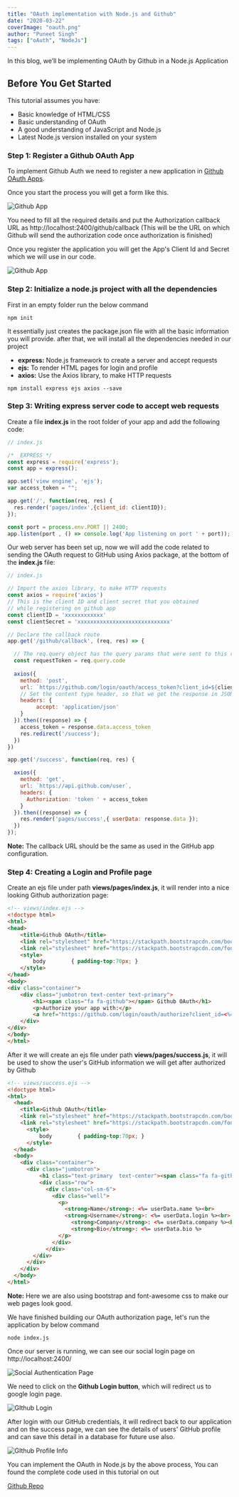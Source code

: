 ```yaml
---
title: "OAuth implementation with Node.js and Github"
date: "2020-03-22"
coverImage: "oauth.png"
author: "Puneet Singh"
tags: ["oAuth", "NodeJs"]
---
```


In this blog, we’ll be implementing OAuth by Github in a Node.js Application

## Before You Get Started
This tutorial assumes you have:

*   Basic knowledge of HTML/CSS
*   Basic understanding of OAuth
*   A good understanding of JavaScript and Node.js
*   Latest Node.js version installed on your system

### Step 1: Register a Github OAuth App

To implement Github Auth we need to register a new application in [Github OAuth Apps](https://github.com/settings/applications/new).

Once you start the process you will get a form like this.

![Github App](git_new_app.jpg "Github App")

You need to fill all the required details and put the Authorization callback URL as http://localhost:2400/github/callback (This will be the URL on which Github will send the authorization code once authorization is finished)


Once you register the application you will get the App's Client Id and Secret which we will use in our code.

![Github App](github_cred.jpg "Github App")



### Step 2: Initialize a node.js project with all the dependencies

First in an empty folder run the below command

```
npm init
```
It essentially just creates the package.json file with all the basic information you will provide. after that, we will install all the dependencies needed in our project 


- **express:**  Node.js framework to create a server and accept requests
- **ejs:**  To render HTML pages for login and profile
- **axios:**  Use the Axios library, to make HTTP requests

```
npm install express ejs axios --save
```


### Step 3: Writing express server code to accept web requests

Create a file **index.js** in the root folder of your app and add the following code: 


```javascript
// index.js

/*  EXPRESS */
const express = require('express');
const app = express();

app.set('view engine', 'ejs');
var access_token = "";

app.get('/', function(req, res) {
  res.render('pages/index',{client_id: clientID});
});

const port = process.env.PORT || 2400;
app.listen(port , () => console.log('App listening on port ' + port));
```

Our web server has been set up, now we will add the code related to sending the OAuth request to GitHub using Axios package, at the bottom of the **index.js** file:


```javascript
// index.js

// Import the axios library, to make HTTP requests
const axios = require('axios')
// This is the client ID and client secret that you obtained
// while registering on github app
const clientID = 'xxxxxxxxxxxx'
const clientSecret = 'xxxxxxxxxxxxxxxxxxxxxxxxxxxxx'

// Declare the callback route
app.get('/github/callback', (req, res) => {

  // The req.query object has the query params that were sent to this route.
  const requestToken = req.query.code
  
  axios({
    method: 'post',
    url: `https://github.com/login/oauth/access_token?client_id=${clientID}&client_secret=${clientSecret}&code=${requestToken}`,
    // Set the content type header, so that we get the response in JSON
    headers: {
         accept: 'application/json'
    }
  }).then((response) => {
    access_token = response.data.access_token
    res.redirect('/success');
  })
})

app.get('/success', function(req, res) {

  axios({
    method: 'get',
    url: `https://api.github.com/user`,
    headers: {
      Authorization: 'token ' + access_token
    }
  }).then((response) => {
    res.render('pages/success',{ userData: response.data });
  })
});
```

**Note:** The callback URL should be the same as used in the GitHub app configuration.

### Step 4: Creating a Login and Profile page

Create an ejs file under path **views/pages/index.js**, it will render into a nice looking Github authorization page:

```html 
<!-- views/index.ejs -->
<!doctype html>
<html>
<head>
    <title>Github OAuth</title>
    <link rel="stylesheet" href="https://stackpath.bootstrapcdn.com/bootstrap/4.4.1/css/bootstrap.min.css"> <!-- load bulma css -->
    <link rel="stylesheet" href="https://stackpath.bootstrapcdn.com/font-awesome/4.7.0/css/font-awesome.min.css"> <!-- load fontawesome -->
    <style>
        body        { padding-top:70px; }
    </style>
</head>
<body>
<div class="container">
    <div class="jumbotron text-center text-primary">
        <h1><span class="fa fa-github"></span> Github OAuth</h1>
        <p>Authorize your app with:</p>
        <a href="https://github.com/login/oauth/authorize?client_id=<%= client_id %>" class="btn btn-danger"><span class="fa fa-github"></span> Github Login</a>
    </div>
</div>
</body>
</html> 
```

After it we will create an ejs file under path **views/pages/success.js**, it will be used to show the user's GitHub information we will get after authorized by Github

```html 
<!-- views/success.ejs -->
<!doctype html>
<html>
  <head>
    <title>Github OAuth</title>
    <link rel="stylesheet" href="https://stackpath.bootstrapcdn.com/bootstrap/4.4.1/css/bootstrap.min.css"> <!-- load bulma css -->
    <link rel="stylesheet" href="https://stackpath.bootstrapcdn.com/font-awesome/4.7.0/css/font-awesome.min.css"> <!-- load fontawesome -->
      <style>
          body        { padding-top:70px; }
      </style>
  </head>
  <body>
    <div class="container">
      <div class="jumbotron">
          <h1 class="text-primary  text-center"><span class="fa fa-github"></span> Github Information</h1>
          <div class="row">
            <div class="col-sm-6">
              <div class="well">
                <p>
                  <strong>Name</strong>: <%= userData.name %><br>
                  <strong>Username</strong>: <%= userData.login %><br>
                    <strong>Company</strong>: <%= userData.company %><br>
                    <strong>Bio</strong>: <%= userData.bio %>
                </p>
              </div>
            </div>
        </div>
      </div>
    </div>
  </body>
</html>
```
**Note:** Here we are also using bootstrap and font-awesome css to make our web pages look good. 



We have finished building our OAuth authorization page, let's run the application by below command


```
node index.js
```

Once our server is running, we can see our social login page on http://localhost:2400/

![Social Authentication Page](github_login.jpg "Social Authentication Page")

We need to click on the **Github Login button**, which will redirect us to google login page.

![GIthub Login](github_auth.jpg "GIthub Login")

After login with our GitHub credentials, it will redirect back to our application and on the success page, we can see the details of users' GitHub profile and can save this detail in a database for future use also.

![GIthub Profile Info](github_profile.jpg "Github Profile Info")

You can implement the OAuth in Node.js by the above process, You can found the complete code used in this tutorial on out

[ Github Repo ](https://github.com/LoginRadius/engineering-blog-samples/tree/master/NodeJs/)
